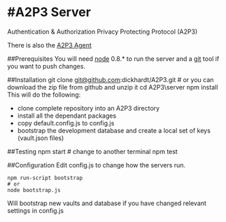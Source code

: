 #A2P3 Server
====

Authentication &amp; Authorization Privacy Protecting Protocol (A2P3)

There is also the [A2P3 Agent](https://github.com/dickhardt/A2P3_agent)

##Prerequisites
You will need [node](http://nodejs.org/download/) 0.8.* to run the server and a [git](http://git-scm.com/downloads) tool if you want to push changes.


##Installation
	git clone git@github.com:dickhardt/A2P3.git
	# or you can download the zip file from github and unzip it
	cd A2P3\server
	npm install
This will do the following:

* clone complete repository into an A2P3 directory
* install all the dependant packages
* copy default.config.js to config.js
* bootstrap the development database and create a local set of keys (vault.json files)


##Testing
	npm start
	# change to another terminal
	npm test
	
##Configuration
Edit config.js to change how the servers run.
	
	npm run-script bootstrap
	# or
	node bootstrap.js

Will bootstrap new vaults and database if you have changed relevant settings in config.js
